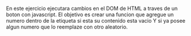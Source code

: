En este ejercicio ejecutara cambios en el DOM de HTML a traves de un boton con javascript.
El objetivo es crear una funcion que agregue un numero dentro de la etiqueta si esta su contenido esta vacio
Y si ya posee algun numero que lo reemplaze con otro aleatorio.